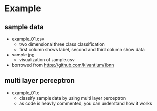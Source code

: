 # Example

## sample data
* example_01.csv
  * two dimensional three class classification
  * first column shows label, second and third column show data
* sample.jpg
  * visualization of sample.csv
* borrowed from https://github.com/kivantium/libnn

## multi layer perceptron
* example\_01.c
  * classify sample data by using multi layer perceptron
  * as code is heavily commented, you can understand how it works
